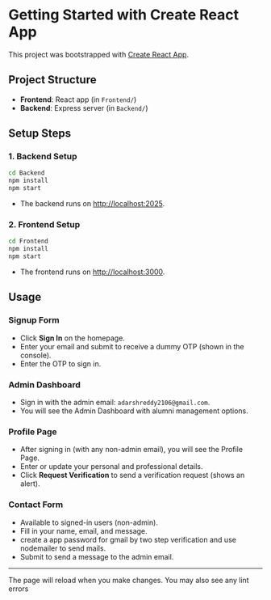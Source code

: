 # Getting Started with Create React App

This project was bootstrapped with [Create React App](https://github.com/facebook/create-react-app).

## Project Structure

- **Frontend**: React app (in `Frontend/`)
- **Backend**: Express server (in `Backend/`)

## Setup Steps

### 1. Backend Setup

```sh
cd Backend
npm install
npm start
```
- The backend runs on [http://localhost:2025](http://localhost:2025).

### 2. Frontend Setup

```sh
cd Frontend
npm install
npm start
```
- The frontend runs on [http://localhost:3000](http://localhost:3000).

## Usage

### Signup Form

- Click **Sign In** on the homepage.
- Enter your email and submit to receive a dummy OTP (shown in the console).
- Enter the OTP to sign in.

### Admin Dashboard

- Sign in with the admin email: `adarshreddy2106@gmail.com`.
- You will see the Admin Dashboard with alumni management options.

### Profile Page

- After signing in (with any non-admin email), you will see the Profile Page.
- Enter or update your personal and professional details.
- Click **Request Verification** to send a verification request (shows an alert).

### Contact Form

- Available to signed-in users (non-admin).
- Fill in your name, email, and message.
- create a app password for gmail by two step verification and use nodemailer to send mails.
- Submit to send a message to the admin email.

---
The page will reload when you make changes. You may also see any lint errors